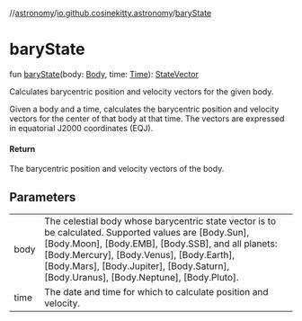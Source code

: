 //[astronomy](../../index.md)/[io.github.cosinekitty.astronomy](index.md)/[baryState](bary-state.md)

# baryState

fun [baryState](bary-state.md)(body: [Body](-body/index.md), time: [Time](-time/index.md)): [StateVector](-state-vector/index.md)

Calculates barycentric position and velocity vectors for the given body.

Given a body and a time, calculates the barycentric position and velocity vectors for the center of that body at that time. The vectors are expressed in equatorial J2000 coordinates (EQJ).

#### Return

The barycentric position and velocity vectors of the body.

## Parameters

| | |
|---|---|
| body | The celestial body whose barycentric state vector is to be calculated.     Supported values are [Body.Sun], [Body.Moon], [Body.EMB], [Body.SSB], and all planets:     [Body.Mercury], [Body.Venus], [Body.Earth], [Body.Mars], [Body.Jupiter],     [Body.Saturn], [Body.Uranus], [Body.Neptune], [Body.Pluto]. |
| time | The date and time for which to calculate position and velocity. |
